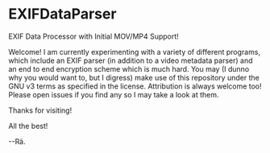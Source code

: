 # EXIFDataParser
EXIF Data Processor with Initial MOV/MP4 Support!

Welcome! I am currently experimenting with a variety of different programs, which include an EXIF parser (in addition to a video metadata parser) and an end to end encryption scheme which is much hard.
You may (I dunno why you would want to, but I digress) make use of this repository under the GNU v3 terms as specified in the license.
Attribution is always welcome too!
Please open issues if you find any so I may take a look at them. 

Thanks for visiting! 

All the best! 

--Rä.
